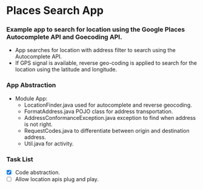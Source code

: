 # Places Search App

### Example app to search for location using the Google Places Autocomplete API and Goecoding API.

+  App searches for location with address filter to search using the Autocomplete API.
+  If GPS signal is available, reverse geo-coding is applied to search for the location using the latitude and longitude.

### App Abstraction
+ Module App:
    + LocationFinder.java used for autocomplete and reverse geocoding.
    + FormatAddress.java POJO class for address transportation.
    + AddressConformanceException.java exception to find when address is not right.
    + RequestCodes.java to differentiate between origin and destination address.
    + Util.java for activity.

### Task List
- [x] Code abstraction.
- [ ] Allow location apis plug and play.
